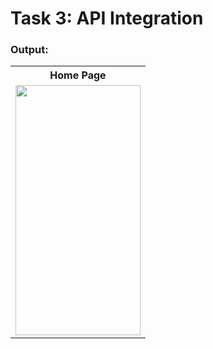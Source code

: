 # Task 3: API Integration

### Output:
<table style="width:100%">
  <tr>
    <th>Home Page</th>
  </tr>
  <tr>
    <td><img src="https://github.com/user-attachments/assets/1fa548e8-781e-44fa-afe4-6a2910c8d8e6" width="200" height="400"></td>
  </tr>
</table>
